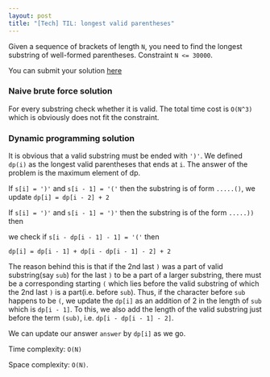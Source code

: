 ```yaml
---
layout: post
title: "[Tech] TIL: longest valid parentheses"
---
```

Given a sequence of brackets of length `N`, you need to find the longest substring of well-formed parentheses. Constraint `N <= 30000`.

You can submit your solution [here](https://leetcode.com/problems/longest-valid-parentheses/)
### Naive brute force solution
For every substring check whether it is valid. The total time cost is `O(N^3)` which is obviously does not fit the constraint.
### Dynamic programming solution
It is obvious that a valid substring must be ended with `')'`. We defined `dp(i)` as the longest valid parentheses that ends at `i`. The answer of the problem is the maximum element of dp.

If `s[i] = ')'` and `s[i - 1] = '('` then the substring is of form `.....()`, we update `dp[i] = dp[i - 2] + 2`

If `s[i] = ')'` and `s[i - 1] = ')'` then the substring is of the form `.....))` then

we check if `s[i - dp[i - 1] - 1] = '('` then 

`dp[i] = dp[i - 1] + dp[i - dp[i - 1] - 2] + 2`

The reason behind this is that if the 2nd last `)` was a part of valid substring(say `sub`) for the last `)` to be a part of a larger substring, there must be a corresponding starting `(` which lies before the valid substring of which the 2nd last `)` is a part(i.e. before `sub`). Thus, if the character before `sub` happens to be `(`, we update the `dp[i]` as an addition of 2 in the length of `sub` which is `dp[i - 1]`. To this, we also add the length of the valid substring just before the term `(sub)`, i.e. `dp[i - dp[i - 1] - 2]`.

We can update our answer `answer` by `dp[i]` as we go.

Time complexity: `O(N)`

Space complexity: `O(N)`.
